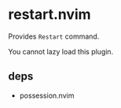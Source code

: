 # restart.nvim

Provides `Restart` command.

You cannot lazy load this plugin.

## deps

- possession.nvim
